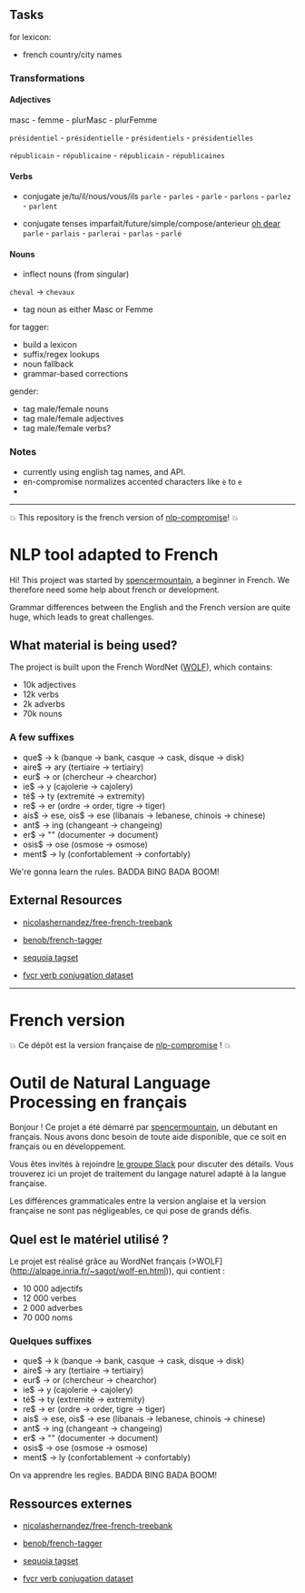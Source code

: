 ## Tasks

for lexicon:

- french country/city names

### Transformations

#### Adjectives

masc - femme - plurMasc - plurFemme

`présidentiel` - `présidentielle` - `présidentiels` - `présidentielles`

`républicain` - `républicaine` - `républicain` - `républicaines`

#### Verbs

- conjugate je/tu/il/nous/vous/ils
  `parle` - `parles` - `parle` - `parlons` - `parlez` - `parlent`

- conjugate tenses
  imparfait/future/simple/compose/anterieur [oh dear](https://conjugator.reverso.net/conjugation-french-verb-parler.html)
  `parle` - `parlais` - `parlerai` - `parlas` - `parlé`

#### Nouns

- inflect nouns (from singular)

`cheval` →‎ `chevaux`

- tag noun as either Masc or Femme

for tagger:

- build a lexicon
- suffix/regex lookups
- noun fallback
- grammar-based corrections

gender:

- tag male/female nouns
- tag male/female adjectives
- tag male/female verbs?

### Notes

- currently using english tag names, and API.
- en-compromise normalizes accented characters like `è` to `e`
-

---

:boom: This repository is the french version of [nlp-compromise](https://github.com/nlp-compromise/nlp_compromise)! :boom:

# NLP tool adapted to French

Hi! This project was started by [spencermountain](https://twitter.com/spencermountain), a beginner in French. We therefore need some help about french or development.

Grammar differences between the English and the French version are quite huge, which leads to great challenges.

## What material is being used?

The project is built upon the French WordNet ([WOLF](http://alpage.inria.fr/~sagot/wolf-en.html)), which contains:

- 10k adjectives
- 12k verbs
- 2k adverbs
- 70k nouns

### A few suffixes

- que\$ -> k (banque -> bank, casque -> cask, disque -> disk)
- aire\$ -> ary (tertiaire -> tertiairy)
- eur\$ -> or (chercheur -> chearchor)
- ie\$ -> y (cajolerie -> cajolery)
- té\$ -> ty (extremité -> extremity)
- re\$ -> er (ordre -> order, tigre -> tiger)
- ais$ -> ese, ois$ -> ese (libanais -> lebanese, chinois -> chinese)
- ant\$ -> ing (changeant -> changeing)
- er\$ -> "" (documenter -> document)
- osis\$ -> ose (osmose -> osmose)
- ment\$ -> ly (confortablement -> confortably)

We're gonna learn the rules. BADDA BING BADA BOOM!

## External Resources

- [nicolashernandez/free-french-treebank](https://raw.githubusercontent.com/nicolashernandez/free-french-treebank/master/130612/frwikinews/txt-tok-pos/frwikinews-20130110-pages-articles.txt.tok.stanford-pos)

- [benob/french-tagger](https://github.com/benob/french-tagger/blob/master/lefff-word-tag.txt)

- [sequoia tagset](https://raw.githubusercontent.com/turbopape/postagga/master/resources/postagga-sequoia-fr.edn#)

- [fvcr verb conjugation dataset](https://sourceforge.net/projects/fvcr/?source=typ_redirect)

---

# French version

:boom: Ce dépôt est la version française de [nlp-compromise](https://github.com/nlp-compromise/nlp_compromise) ! :boom:

# Outil de Natural Language Processing en français

Bonjour ! Ce projet a été démarré par [spencermountain](https://twitter.com/spencermountain), un débutant en français. Nous avons donc besoin de toute aide disponible, que ce soit en français ou en développement.

Vous êtes invités à rejoindre [le groupe Slack](slack.compromise.cool) pour discuter des détails.
Vous trouverez ici un projet de traitement du langage naturel adapté à la langue française.

Les différences grammaticales entre la version anglaise et la version française ne sont pas négligeables, ce qui pose de grands défis.

## Quel est le matériel utilisé ?

Le projet est réalisé grâce au WordNet français (>WOLF](http://alpage.inria.fr/~sagot/wolf-en.html)), qui contient :

- 10 000 adjectifs
- 12 000 verbes
- 2 000 adverbes
- 70 000 noms

### Quelques suffixes

- que\$ -> k (banque -> bank, casque -> cask, disque -> disk)
- aire\$ -> ary (tertiaire -> tertiairy)
- eur\$ -> or (chercheur -> chearchor)
- ie\$ -> y (cajolerie -> cajolery)
- té\$ -> ty (extremité -> extremity)
- re\$ -> er (ordre -> order, tigre -> tiger)
- ais$ -> ese, ois$ -> ese (libanais -> lebanese, chinois -> chinese)
- ant\$ -> ing (changeant -> changeing)
- er\$ -> "" (documenter -> document)
- osis\$ -> ose (osmose -> osmose)
- ment\$ -> ly (confortablement -> confortably)

On va apprendre les regles. BADDA BING BADA BOOM!

## Ressources externes

- [nicolashernandez/free-french-treebank](https://raw.githubusercontent.com/nicolashernandez/free-french-treebank/master/130612/frwikinews/txt-tok-pos/frwikinews-20130110-pages-articles.txt.tok.stanford-pos)

- [benob/french-tagger](https://github.com/benob/french-tagger/blob/master/lefff-word-tag.txt)

- [sequoia tagset](https://raw.githubusercontent.com/turbopape/postagga/master/resources/postagga-sequoia-fr.edn#)

- [fvcr verb conjugation dataset](https://sourceforge.net/projects/fvcr/?source=typ_redirect)
